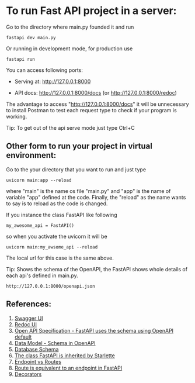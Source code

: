 # To run Fast API project in a server:
Go to the directory where main.py founded it and run

    fastapi dev main.py

Or running in development mode, for production use

    fastapi run

You can access following ports:

- Serving at: http://127.0.0.1:8000

- API docs: http://127.0.0.1:8000/docs (or http://127.0.0.1:8000/redoc)

The advantage to access "http://127.0.0.1:8000/docs" it will be unnecessary to install Postman to test each request type to check if your program is working.

Tip: To get out of the api serve mode just type Ctrl+C

## Other form to run your project in virtual environment:
Go to the your directory that you want to run and just type

    uvicorn main:app --reload

where "main" is the name os file "main.py" and "app" is the name of variable "app" defined at the code. Finally, the "reload" as the name wants to say is to reload as the code is changed.

If you instance the class FastAPI like following

    my_awesome_api = FastAPI()

so when you activate the uvicorn it will be

    uvicorn main:my_awsome_api --reload

The local url for this case is the same above.

Tip: Shows the schema of the OpenAPI, the FastAPI shows whole details of each api's defined in main.py.

    http://127.0.0.1:8000/openapi.json

## References:

1. [Swagger UI][1]
2. [Redoc UI][2]
3. [Open API Specification - FastAPI uses the schema using OpenAPI default][3]
4. [Data Model - Schema in OpenAPI][4]
5. [Database Schema][5]
6. [The class FastAPI is inherited by Starlette][4]
7. [Endpoint vs Routes][7]
8. [Route is equivalent to an endpoint in FastAPI][8]
9. [Decorators][9]

[1]: https://github.com/swagger-api/swagger-ui

[2]: https://github.com/Redocly/redoc

[3]: https://github.com/OAI/OpenAPI-Specification

[4]: https://swagger.io/docs/specification/data-models/

[5]: https://en.wikipedia.org/wiki/Database_schema

[6]: https://www.starlette.io/

[7]: https://danaepp.com/endpoints-vs-routes

[8]: https://fastapi.tiangolo.com/pt/tutorial/first-steps/#rota

[9]: https://www.geeksforgeeks.org/decorators-in-python/
